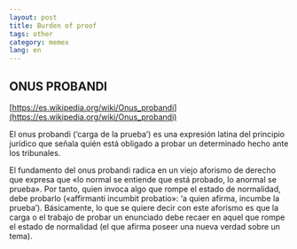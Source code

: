 ```yaml
---
layout: post
title: Burden of proof
tags: other
category: memex
lang: en
---
```


## ONUS PROBANDI

[https://es.wikipedia.org/wiki/Onus_probandi](https://es.wikipedia.org/wiki/Onus_probandi)

El onus probandi (‘carga de la prueba’) es una expresión latina del principio jurídico que señala quién está obligado a probar un determinado hecho ante los tribunales.

El fundamento del onus probandi radica en un viejo aforismo de derecho que expresa que «lo normal se entiende que está probado, lo anormal se prueba». Por tanto, quien invoca algo que rompe el estado de normalidad, debe probarlo («affirmanti incumbit probatio»: ‘a quien afirma, incumbe la prueba’). Básicamente, lo que se quiere decir con este aforismo es que la carga o el trabajo de probar un enunciado debe recaer en aquel que rompe el estado de normalidad (el que afirma poseer una nueva verdad sobre un tema).